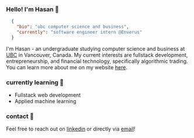 ### Hello! I'm Hasan 👋


```json
  {
    "bio": "ubc computer science and business",
    "currently": "software engineer intern @Enverus"
  }
```

I'm Hasan - an undergraduate studying computer science and business at [UBC](https://www.ubc.ca/) in Vancouver, Canada. My current interests are fullstack development, entrepreneurship, and financial technology, specifically algorithmic trading. You can learn more about me on my website [here](https://www.hasanaltaf.xyz/).

### currently learning 🌱

- Fullstack web development
- Applied machine learning

### contact 💬

Feel free to reach out on [linkedin](https://www.linkedin.com/in/hasanaltaf/) or directly via [email](mailto:hasanaltaf2001@gmail.com)!

